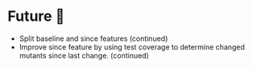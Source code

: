 # Future 🔮

- Split baseline and since features (continued)
- Improve since feature by using test coverage to determine changed mutants since last change. (continued)